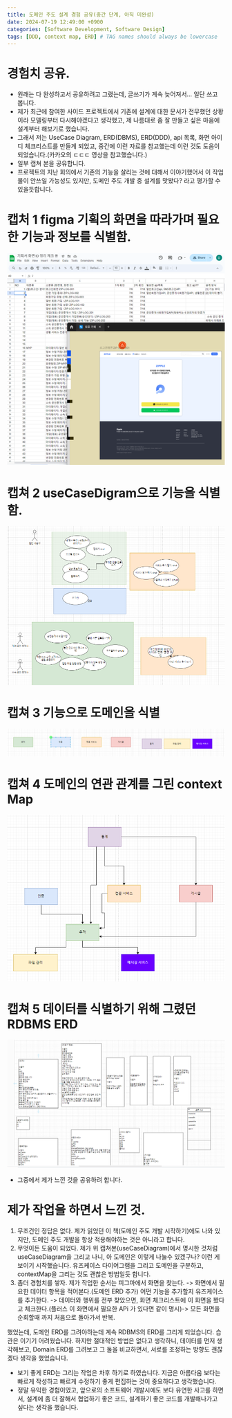 ```yaml
---
title: 도메인 주도 설계 경험 공유(중간 단계, 아직 미완성)
date: 2024-07-19 12:49:00 +0900
categories: [Software Development, Software Design]
tags: [DDD, context map, ERD] # TAG names should always be lowercase
---
```


# 경험치 공유.

- 원래는 다 완성하고서 공유하려고 그랬는데, 글쓰기가 계속 늦어져서... 일단 쓰고 봅니다.
- 제가 최근에 참여한 사이드 프로젝트에서 기존에 설계에 대한 문서가 전무했던 상황이라 모델링부터 다시해야겠다고 생각했고, 제 나름대로 좀 잘 만들고 싶은 마음에 설계부터 해보기로 했습니다.
- 그래서 저는 UseCase Diagram, ERD(DBMS), ERD(DDD), api 목록, 화면 아이디 체크리스트를 만들게 되었고, 중간에 이런 자료를 참고했는데 이런 것도 도움이 되었습니다.(카카오의 ㄷㄷㄷ 영상을 참고했습니다.)
- 일부 캡쳐 본을 공유합니다.
- 프로젝트의 지난 회의에서 기존의 기능을 살리는 것에 대해서 이야기했어서 이 작업물이 안쓰일 가능성도 있지만, 도메인 주도 개발 중 설계를 맛봤다? 라고 평가할 수 있을듯합니다.

# 캡처 1 figma 기획의 화면을 따라가며 필요한 기능과 정보를 식별함.
![alt text](</assets/img/posts/240719_1_ddd/기획서 화면 ID 체크용과 피그마 작업 화면.png>)

# 캡쳐 2 useCaseDigram으로 기능을 식별함.
![alt text](/assets/img/posts/240719_1_ddd/image-2.png)

# 캡쳐 3 기능으로 도메인을 식별
![alt text](/assets/img/posts/240719_1_ddd/image-1.png)

# 캡쳐 4 도메인의 연관 관계를 그린 context Map
![alt text](/assets/img/posts/240719_1_ddd/image-3.png)

# 캡쳐 5 데이터를 식별하기 위해 그렸던 RDBMS ERD
![alt text](/assets/img/posts/240719_1_ddd/image-4.png)
- 그중에서 제가 느낀 것을 공유하려 합니다.


# 제가 작업을 하면서 느낀 것.

1. 무조건인 정답은 없다. 제가 읽었던 이 책(도메인 주도 개발 시작하기)에도 나와 있지만, 도메인 주도 개발을 항상 적용해야하는 것은 아니라고 합니다.
2. 무엇이든 도움이 되었다. 제가 위 캡쳐본(useCaseDiagram)에서 명시한 것처럼 useCaseDiagram을 그리고 나니, 아 도메인은 이렇게 나눌수 있겠구나? 이런 게 보이기 시작했습니다. 유즈케이스 다이어그램을 그리고 도메인을 구분하고, contextMap을 그리는 것도 괜찮은 방법일듯 합니다.
3. 좀더 경험치를 쌓자. 제가 작업한 순서는 피그마에서 화면을 찾는다. -> 화면에서 필요한 데이터 항목을 적어본다.(도메인 ERD 추가) 어떤 기능을 추가할지 유즈케이스를 추가한다. -> 데이터와 행위를 전부 찾았으면, 화면 체크리스트에 이 화면을 봤다고 체크한다.(플러스 이 화면에서 필요한 APi 가 있다면 같이 명시)-> 모든 화면을 순회할때 까지 처음으로 돌아가서 반복.

했었는데, 도메인 ERD를 그려야하는데 계속 RDBMS의 ERD를 그리게 되었습니다. 습관은 이기기 어려웠습니다. 하지만 절대적인 방법은 없다고 생각하니, 데이터를 먼저 생각해보고, Domain ERD를 그려보고 그 둘을 비교하면서, 서로를 조정하는 방향도 괜찮겠다 생각을 했었습니다.

- 보기 좋게 ERD는 그리는 작업은 차후 하기로 하였습니다. 지금은 아름다움 보다는 빠르게 작성하고 빠르게 수정하기 좋게 편집하는 것이 중요하다고 생각했습니다.
- 정말 유익한 경험이였고, 앞으로의 소프트웨어 개발시에도 보다 유연한 사고를 하면서, 설계에 좀 더 잘해서 협업하기 좋은 코드, 설계하기 좋은 코드를 개발해나가고 싶다는 생각을 했습니다.
